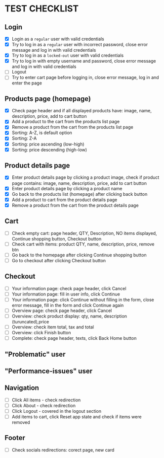 # TEST CHECKLIST

## Login

- [x] Login as a `regular` user with valid credentials
- [x] Try to log in as a `regular` user with incorrect password, close error message and log in with valid credentials
- [x] Try to log in as a `locked-out` user with valid credentials
- [x] Try to log in with empty username and password, close error message and log in with valid credentials
- [ ] Logout
- [ ] Try to enter cart page before logging in, close error message, log in and enter the page

## Products page (homepage)

- [x] Check page header and if all displayed products have: image, name, description, price, add to cart button
- [x] Add a product to the cart from the products list page
- [x] Remove a product from the cart from the products list page
- [x] Sorting: A-Z, is default option
- [x] Sorting: Z-A
- [x] Sorting: price ascending (low-high)
- [x] Sorting: price descending (high-low)

## Product details page

- [x] Enter product details page by clicking a product image, check if product page contains: image, name, description, price, add to cart button
- [x] Enter product details page by clicking a product name
- [x] Go back to the products list (homepage) after clicking back button
- [x] Add a product to cart from the product details page
- [x] Remove a product from the cart from the product details page

## Cart

- [ ] Check empty cart: page header, QTY, Description, NO items displayed, Continue shopping button, Checkout button
- [ ] Check cart with items: product QTY, name, description, price, remove btn
- [ ] Go back to the homepage after clicking Continue shopping button
- [ ] Go to checkout after clicking Checkout button

## Checkout

- [ ] Your information page: check page header, click Cancel
- [ ] Your information page: fill in user info, click Continue
- [ ] Your information page: click Continue without filling in the form, close error message, fill in the form and click Continue again
- [ ] Overview page: check page header, click Cancel
- [ ] Overview: check product display: qty, name, description (turuncated),price
- [ ] Overview: check item total, tax and total
- [ ] Overview: click Finish button
- [ ] Complete: check page header, texts, click Back Home button

## "Problematic" user

## "Performance-issues" user

## Navigation

- [ ] Click All items - check redirection
- [ ] Click About - check redirection
- [ ] Click Logout - covered in the logout section
- [ ] Add items to cart, click Reset app state and check if items were removed

## Footer

- [ ] Check socials redirections: corect page, new card
